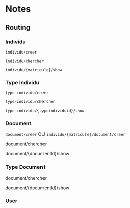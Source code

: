 # Notes

## Routing
### Individu
`individu/creer`

`individu/chercher`

`individu/{matricule}/show`

### Type Individu
``type-individu/creer``

``type-individu/chercher``

``type-individu/{typeindividuid}/show``

### Document
`document/creer`
OU
`individu/{matricule}/document/creer`

document/chercher

document/{documentId}/show

### Type Document

document/chercher

document/{documentId}/show

### User